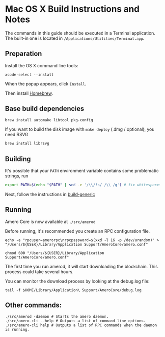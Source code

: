 Mac OS X Build Instructions and Notes
====================================
The commands in this guide should be executed in a Terminal application.
The built-in one is located in `/Applications/Utilities/Terminal.app`.

Preparation
-----------
Install the OS X command line tools:

`xcode-select --install`

When the popup appears, click `Install`.

Then install [Homebrew](https://brew.sh).

Base build dependencies
-----------------------

```bash
brew install automake libtool pkg-config
```

If you want to build the disk image with `make deploy` (.dmg / optional), you need RSVG
```bash
brew install librsvg
```

Building
--------

It's possible that your `PATH` environment variable contains some problematic strings, run
```bash
export PATH=$(echo "$PATH" | sed -e '/\\/!s/ /\\ /g') # fix whitespaces
```

Next, follow the instructions in [build-generic](build-generic.md)

Running
-------

Amero Core is now available at `./src/amerod`

Before running, it's recommended you create an RPC configuration file.

    echo -e "rpcuser=amerorpc\nrpcpassword=$(xxd -l 16 -p /dev/urandom)" > "/Users/${USER}/Library/Application Support/AmeroCore/amero.conf"

    chmod 600 "/Users/${USER}/Library/Application Support/AmeroCore/amero.conf"

The first time you run amerod, it will start downloading the blockchain. This process could take several hours.

You can monitor the download process by looking at the debug.log file:

    tail -f $HOME/Library/Application\ Support/AmeroCore/debug.log

Other commands:
-------

    ./src/amerod -daemon # Starts the amero daemon.
    ./src/amero-cli --help # Outputs a list of command-line options.
    ./src/amero-cli help # Outputs a list of RPC commands when the daemon is running.
